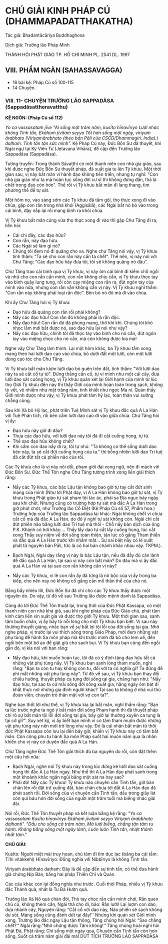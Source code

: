 # CHÚ GIẢI KINH PHÁP CÚ (DHAMMAPADATTHAKATHA)

Tác giả: Bhadantācāriya Buddhaghosa

Dịch giả: Trưởng lão Pháp Minh

THÀNH HỘI PHẬT GIÁO TP. HỒ CHÍ MINH
PL. 2541 DL. 1997

## VIII. PHẨM NGÀN (SAHASSAVAGGA)

- 16 bài kệ: Pháp Cú số 100-115
- 14 Chuyện.

### VIII. 11- CHUYỆN TRƯỞNG LÃO SAPPADĀSA (Sappadāsattheravatthu)

**KỆ NGÔN: (Pháp Cú số 112)**

_Yo ca vassasataṁ jīve "Ai sống một trăm năm, kusīto hīnavīriyo
Lười nhác không Tinh tấn,
Ekāhaṁ jīvitaṁ seyyo
Tốt hơn sống một ngày, viriyaṁ ārabhato (Viriyamārabhato (theo bản Pāli của CSCD/Dhammagiri. India).) daḷhaṁ.
Tinh tấn tận sức mình"._
Kệ Pháp Cú này, Đức Bổn Sư đã thuyết, khi Ngài ngự tại Kỳ Viên Tư (Jetavana Vihāra), đề cập đến Trưởng lão Sappadāsa (Sappadāsa).

Tương truyền: Trong thành Sāvatthī có một thanh niên con nhà gia giáo, sau khi được nghe Đức Bổn Sư thuyết pháp, đã xuất gia tu lên Tỳ khưu. Một thời gian sau, vị này bất mãn vì hành đạo không tiến triển, nhưng tự nghĩ: "Con nhà gia giáo như ta mà hoàn tục sống đời cư sĩ thì không đứng đắn, thà là chết trong đạo còn hơn". Thế rồi vị Tỳ khưu bất mãn đi lang thang, tìm phương thế để tự sát.

Một hôm nọ, vào sáng sớm các Tỳ khưu đã tắm gội, thọ thực xong đi vào chùa, gặp con rắn trong nhà khói (Aggisālā), các Ngài bắt nó bỏ vào trong cái bình, đậy nắp lại rồi mang bình ra khỏi chùa.

Vị Tỳ khưu bất mãn cũng vừa thọ thực xong đi vào thì gặp Chư Tăng đi ra, liền hỏi:

- Cái chi đây, các đạo hữu?
- Con rắn, này đạo hữu.
- Các Ngài sẽ làm gì nó?
- Chúng tôi đem nó đi quăng cho xa.
  Nghe chư Tăng nói vậy, vị Tỳ khưu tính thầm: "Ta sẽ cho con rắn này cắn ta chết". Thế nên, vị này nói với Chư Tăng: "Các đạo hữu hãy đưa tôi, tôi sẽ không quăng nó đâu".

Chư Tăng trao cái bình qua vị Tỳ khưu, vị này ôm cái bình đi kiếm chỗ ngồi và nhử cho con rắn cắn mình, con rắn không chịu cắn, vị Tỳ khưu thọc tay vào bình quậy lung tung, rồi còn cạy miệng con rắn ra, đút ngón tay của mình vào nữa, nhưng con rắn vẫn không cắn vị này. Vị Tỳ khưu nghĩ thầm: "Con rắn này không phải loại rắn độc". Bèn bỏ nó đó mà đi vào chùa.

Khi ấy Chư Tăng hỏi vị Tỳ khưu:

- Đạo hữu đã quăng con rắn rồi phải không?
- Nầy các đạo hữu! Con rắn đó không phải là rắn độc.
- Nầy đạo hữu! Con rắn đó đã phùng mang, thở khì khì. Chúng tôi khó nhọc lắm mới bắt được nó, sao đạo hữu lại nói như vậy?
- Nầy các đạo hữu, chính tôi đã thọc tay vào bình cho nó cắn, đút ngón tay vào miệng chọc cho nó cắn, mà còn không được kia mà!

Nghe vậy Chư Tăng làm thinh.
Lại một hôm khác, ba Tỳ khưu tắm xong mang theo hai lưỡi dao cạo vào chùa, bỏ dưới đất một lưỡi, còn một lưỡi dùng cạo tóc cho Chư Tăng.

Vị Tỳ khưu bất mãn lượm lưỡi dao bỏ quên trên đất, tính thầm: "Với lưỡi dao này ta sẽ cắt cổ tự tử". Đứng thẳng cần cổ, tự ví mình như một cái cây, đưa lưỡi dao sát cuống họng, vị Tỳ khưu quán xét lại Giới hạnh của mình từ lúc thọ Giới Tỳ khưu đến nay thì thấy Giới của mình hoàn toàn trong sạch, không tỳ vết, vô nhiễm như mặt trăng rằm, tinh khiết như ngọc Ma ni. Quán thấy Giới mình được như vậy, vị Tỳ khưu phát tâm hỷ lạc, toàn thân vui sướng chẳng cùng.

Sau khi Xả bỏ Hỷ lạc, phát triển Tuệ Minh sát vị Tỳ khưu đắc quả A La Hán với Tuệ Phân tích, rồi bèn cầm lưỡi dao cạo đi vào giữa chùa. Chư Tăng hỏi vị ấy:

- Đạo hữu nãy giờ đi đâu?
- Thưa các đạo hữu, với lưỡi dao này tôi đã đi cắt cuống họng, tự tử.
- Thế sao đạo hữu không chết?
- Khi cầm con dao nầy đi ra, tôi tự nhủ: "Ta không có thể sống dưới dao bén này, ta sẽ cắt đứt cuống họng của ta." thì bỗng nhiên lưỡi dao Trí tuệ đã cắt đứt tất cả phiền não của tôi.

Các Tỳ khưu cho là vị này nói dối, phạm giới đại vọng ngữ, nên đi mách với Đức Bổn Sư. Đức
Thế Tôn nghe Chư Tăng tường trình xong liền giải thích rằng:

- Nầy các Tỳ khưu, các bậc Lậu tận không bao giờ tự tay cắt đứt sinh mạng của mình (Như lời
  Phật dạy, vị A La Hán không bao giờ tự sát, vị Tỳ khưu trong Phật giáo tự sát phạm tội tác ác, phải sa Địa ngục bảy ngày sau khi chết. Nhưng cũng có trường hợp tự sát mà đắc A La Hán trong giờ phút chót, như Trưởng lão Cồ Điệt (Kệ Pháp Cú số 57, Phẩm hoa.) Trường hợp của Trưởng lão Sappadāsa lại khác: Ngài không chết vì chưa cắt cổ mà đã đắc A La Hán, do đó ý nghĩ tự sát không còn. Ngài chỉ cắt đứt phiền não bằng lưỡi dao Trí tuệ mà thôi - Chỗ nầy bản dịch của ông P.K. Khánh có hơi khác:...
  Thầy lấy dao tự cắt lấy cuống họng, lúc cắt xong Thầy suy niệm về đời sống toàn thiện, tận lực cố gắng Tham thiền và đắc quả A La Hán trước khi nhắm mắt... Sự sai biệt nầy có lẽ xuất phát từ nguyên bản Pāli, tức là có hai bản chánh khác nhau vậy. TKPM.).

- Bạch Ngài, Ngài dạy rằng vị này là bậc Lậu tận, nếu đã đầy đủ căn lành để đắc quả A La Hán, tại sao vị này còn bất mãn? Do đâu mà vị ấy đắc quả A La Hán và tại sao con rắn không cắn vị này?

- Nầy các Tỳ khưu, vì lẽ con rắn ấy đã từng là nô bộc của vị ấy trong ba kiếp, cho nên nay nó không cố gắng cắn mổ thân thể của chủ nó.

Bằng bấy nhiêu lời, Đức Bổn Sư đã chỉ cho các Tỳ khưu thấy được một nguyên do. Do vậy, từ đó về sau Trưởng lão được mệnh danh là Sappadāsa.

Cũng do lời Đức Thế Tôn thuật lại, trong thời của Đức Phật Kassapa, có một thanh niên con nhà khá giả, sau khi nghe pháp của Đức Giáo chủ, phát tâm kinh cảm liền xin xuất gia và được thọ giới Tỳ khưu. Một thời gian sau, sanh tâm buồn chán, vị ấy bày tỏ nỗi lòng cho một Tỳ khưu bạn biết. Vị sau này thường thuyết giảng, nhắc bạn về sự bất lợi tội lỗi của đời sống tại gia. Nhờ nghe pháp, vị trước lại vui thích sống trong Giáo Pháp, mới đem những vật phụ tùng để hành Sa môn pháp mà khi trước mình đã bỏ cho lem uế, đến ngồi bên một bờ ao để giặt giũ cho sạch bụi. Vị Tỳ khưu bạn cũng đến ngồi gần đó, vị kia nói với bạn rằng:

- Nầy đạo hữu, khi muốn hoàn tục, tôi đã có ý định tặng đạo hữu tất cả những vật phụ tùng nầy.
  Vị Tỳ khưu bạn sanh lòng tham muốn, nghĩ rằng: "Bạn ta còn tu hay không còn tu, đối với ta có nghĩa gì? Ta đừng để phí mất những vật phụ tùng này". Từ đó về sau, vị Tỳ khưu bạn thay đổi chiều hướng, thuyết pháp ca tụng đời sống tại gia, chẳng hạn như: "Nầy đạo hữu, tại sao ta cứ mãi sống đời sống xuất gia, hằng ngày ôm bát đi khất thực nơi những gia đình người khác? Tại sao ta không ở nhà vui thú đoàn viên, chuyện trò thân mật với vợ con ta?".

Nghe bạn thốt lời như thế, vị Tỳ khưu kia lại bất mãn, nghĩ thầm rằng: "Bạn ta lúc trước nghe ta ngỏ ý bất mãn đời sống Phạm hạnh thì đã thuyết pháp chỉ rõ sự bất mãn tội lỗi đời sống tại gia, bây giờ lại thường xuyên ca tụng là tại cớ gì?". Suy xét kỹ, vị ấy biết bạn mình vì có tâm tham muốn được những vật phụ tùng này nên mới trở lòng như vậy. Đó là cái nhân bất mãn từ thời đức Phật
Kassapa còn lưu lại đến bây giờ, khiến vị Tỳ khưu này có tâm bất mãn. Còn công phu tu hành Sa môn
Pháp suốt hai muôn năm qua là nhân khiến cho vị này có duyên đắc quả A La Hán.

Chư Tăng nghe Đức Thế Tôn giải thích đủ ba nguyên do rồi, còn đặt thêm một câu hỏi nữa:

- Bạch Ngài, nghe nói Tỳ khưu này trong lúc đứng kê lưỡi dao sát cuống họng thì đắc A La Hán ngay. Như thế thì A La Hán đạo phát sanh trong một khoảnh khắc ngắn ngủi bằng một sát na hay sao?
- Phải đó! Nầy các Tỳ khưu! Tỳ khưu nào chuyên cần Tinh tấn, giở bàn chân lên rồi đặt trở xuống đất, bàn chân chưa tới đất A La Hán đạo đã phát sanh rồi. Đời sống của vị chuyên cần Tinh tấn, dầu trong giây lát còn quí báu hơn đời sống của người một trăm tuổi mà biếng nhác giải đãi.

Nói rồi, Đức Thế Tôn thuyết pháp và kết luận bằng kệ rằng: _"Yo ca vassasataṁ
Kusīto hīnavīriyo
Ekāhaṁ jīvitaṁ seyyo
Viriyaṁ ārabbhato daḷhanti". "Dầu cho sống cả trăm năm,
Mà lười biếng, chẳng tận tâm tu hành.
Không bằng sống một ngày lành,
Luôn luôn Tinh tấn, nhiệt thành nhất tâm."_

**CHÚ GIẢI:**

Kusīto: Người miệt mài truy hoan, chú tâm đi tìm dục lạc (bằng ba cái tầm: Tīhi vitakkehi)
Hīnavīriyo: Đồng nghĩa với Nibbīriyo là không Tinh tấn.

Viriyaṁ ārabbhato daṭhaṁ: Đây là đề cập đến sự tinh tấn, có thể đưa hành giả chứng Níp Bàn, bằng hai pháp Thiền Chỉ và Quán.

Các câu khác còn lại đồng nghĩa như trước.
Cuối thời Pháp, nhiều vị Tỳ khưu đắc Thánh quả, nhất là Tu Đà Hườn quả.

Trưởng lão Xà Nô quá chán đời,
Thò tay chọc rắn cắn mình chơi,
Rắn quen chủ cũ, không thèm cắn,
Ngài thả cho đi, bảo: Rắn lười!
Lại lượm con dao, dựa nhánh cây,
Nguyện rằng: “Cắt cổ với dao này,
Não phiền sẽ sạch không dư sót,
Mạng sống cũng đành dứt tại đây!''
Nhưng khi quán xét Giới mình xong,
Trưởng lão đắc ngay Lậu tận thông,
Tăng chúng hỏi Ngài: “Sao chẳng chết?''
Ngài rằng:”Nhờ chứng được Tâm không!''
Tăng chúng hoài nghi hỏi Phật Đà,
Phật rằng: Chỉ sống một ngày qua,
Chuyên cần Tinh tấn còn hơn sống,
Suốt cả trăm năm giải đãi mà!
DỨT TÍCH TRƯỞNG LÃO SAPPADĀSA
